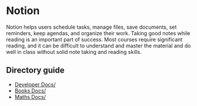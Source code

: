 # Notion

Notion helps users schedule tasks, manage files, save documents, set reminders, keep agendas, and organize their work.
Taking good notes while reading is an important part of success. Most courses require significant reading, and it can be difficult to understand and master the material and do well in class without solid note taking and reading skills.

## Directory guide

- [Developer Docs/](/developer-docs/README.md)
- [Books Docs/](book-docs/README.md)
- [Maths Docs/](book-docs/README.md)

